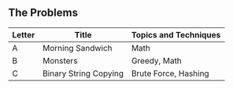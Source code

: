 ## The Problems

|  Letter | Title                     | Topics and Techniques                          |
|---------|---------------------------|-----------------------------|
|  A | Morning Sandwich            | Math                        |
|  B | Monsters              | Greedy, Math          |
|  C | Binary String Copying          | Brute Force, Hashing        |
